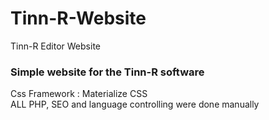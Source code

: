 # Tinn-R-Website
Tinn-R Editor Website

### Simple website for the Tinn-R software
Css Framework : Materialize CSS<br>
ALL PHP, SEO and language controlling were done manually 
